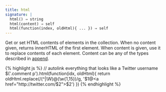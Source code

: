 ```yaml
---
title: html
signature: |
  html() ⇒ string
  html(content) ⇒ self
  html(function(index, oldHtml){ ... }) ⇒ self
---
```


Get or set HTML contents of elements in the collection. When no content given,
returns innerHTML of the first element. When content is given, use it to replace
contents of each element. Content can be any of the types described in
[append](#append).

{% highlight js %}
// autolink everything that looks like a Twitter username
$('.comment p').html(function(idx, oldHtml){
  return oldHtml.replace(/(^|\W)@(\w{1,15})/g,
    '$1@<a href="http://twitter.com/$2">$2</a>')
})
{% endhighlight %}
